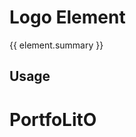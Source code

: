 <script setup>
import {inject} from "vue";
const element = inject("manifest").for("page", "logo");
</script>

# Logo Element

{{ element.summary }}

## Usage

<demo>
  <page-logo>
    <h1>PortfoLitO</h1>
  </page-logo>
</demo>